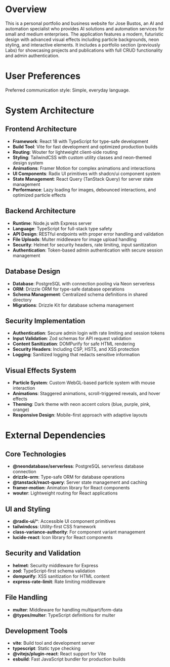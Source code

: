 # Overview

This is a personal portfolio and business website for Jose Bustos, an AI and automation specialist who provides AI solutions and automation services for small and medium enterprises. The application features a modern, futuristic design with advanced visual effects including particle backgrounds, neon styling, and interactive elements. It includes a portfolio section (previously Labs) for showcasing projects and publications with full CRUD functionality and admin authentication.

# User Preferences

Preferred communication style: Simple, everyday language.

# System Architecture

## Frontend Architecture
- **Framework**: React 18 with TypeScript for type-safe development
- **Build Tool**: Vite for fast development and optimized production builds
- **Routing**: Wouter for lightweight client-side routing
- **Styling**: TailwindCSS with custom utility classes and neon-themed design system
- **Animations**: Framer Motion for complex animations and interactions
- **UI Components**: Radix UI primitives with shadcn/ui component system
- **State Management**: React Query (TanStack Query) for server state management
- **Performance**: Lazy loading for images, debounced interactions, and optimized particle effects

## Backend Architecture
- **Runtime**: Node.js with Express server
- **Language**: TypeScript for full-stack type safety
- **API Design**: RESTful endpoints with proper error handling and validation
- **File Uploads**: Multer middleware for image upload handling
- **Security**: Helmet for security headers, rate limiting, input sanitization
- **Authentication**: Token-based admin authentication with secure session management

## Database Design
- **Database**: PostgreSQL with connection pooling via Neon serverless
- **ORM**: Drizzle ORM for type-safe database operations
- **Schema Management**: Centralized schema definitions in shared directory
- **Migrations**: Drizzle Kit for database schema management

## Security Implementation
- **Authentication**: Secure admin login with rate limiting and session tokens
- **Input Validation**: Zod schemas for API request validation
- **Content Sanitization**: DOMPurify for safe HTML rendering
- **Security Headers**: Including CSP, HSTS, and XSS protection
- **Logging**: Sanitized logging that redacts sensitive information

## Visual Effects System
- **Particle System**: Custom WebGL-based particle system with mouse interaction
- **Animations**: Staggered animations, scroll-triggered reveals, and hover effects
- **Theming**: Dark theme with neon accent colors (blue, purple, pink, orange)
- **Responsive Design**: Mobile-first approach with adaptive layouts

# External Dependencies

## Core Technologies
- **@neondatabase/serverless**: PostgreSQL serverless database connection
- **drizzle-orm**: Type-safe ORM for database operations
- **@tanstack/react-query**: Server state management and caching
- **framer-motion**: Animation library for React components
- **wouter**: Lightweight routing for React applications

## UI and Styling
- **@radix-ui/***: Accessible UI component primitives
- **tailwindcss**: Utility-first CSS framework
- **class-variance-authority**: For component variant management
- **lucide-react**: Icon library for React components

## Security and Validation
- **helmet**: Security middleware for Express
- **zod**: TypeScript-first schema validation
- **dompurify**: XSS sanitization for HTML content
- **express-rate-limit**: Rate limiting middleware

## File Handling
- **multer**: Middleware for handling multipart/form-data
- **@types/multer**: TypeScript definitions for multer

## Development Tools
- **vite**: Build tool and development server
- **typescript**: Static type checking
- **@vitejs/plugin-react**: React support for Vite
- **esbuild**: Fast JavaScript bundler for production builds